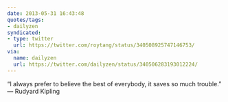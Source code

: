 ```yaml
---
date: 2013-05-31 16:43:48
quotes/tags:
- dailyzen
syndicated:
- type: twitter
  url: https://twitter.com/roytang/status/340508925747146753/
via:
  name: dailyzen
  url: https://twitter.com/dailyzen/status/340506283193012224/
---
```


“I always prefer to believe the best of everybody, it saves so much trouble.” —   Rudyard Kipling
